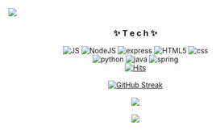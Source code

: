 <img src="https://capsule-render.vercel.app/api?type=waving&color=auto&height=200&section=header&text=@flashrifle&fontSize=90" />

<div align="center">
<h3> ✨ T e c h ✨ </h3> 

![JS](https://img.shields.io/badge/JavaScript-F7DF1E?style=flat-square&logo=JavaScript&logoColor=black)
![NodeJS](https://img.shields.io/badge/Node.js-339933?style=flat-square&logo=Node.js&logoColor=white)
![express](https://img.shields.io/badge/Express.js-404D59?style=flat-square)
![HTML5](https://img.shields.io/badge/HTML5-E34F26?style=flat-square&logo=HTML5&logoColor=white) 
![css](https://img.shields.io/badge/CSS-1572B6?style=flat-square&logo=CSS3&logoColor=white)
<br>
![python](https://img.shields.io/badge/Python-3776AB?style=flat-square&logo=Python&logoColor=white) ![java](https://img.shields.io/badge/Java-ED8B00?style=flat-square&logo=java&logoColor=white) ![spring](https://img.shields.io/badge/spring-6DB33F?style=flat-square&logo=spring&logoColor=white) 
<br>
[![Hits](https://hits.seeyoufarm.com/api/count/incr/badge.svg?url=https%3A%2F%2Fgithub.com%2Fflashrifle%2Fhit-counter&count_bg=%234D97DA&title_bg=%23000000&icon=&icon_color=%23E7E7E7&title=hits&edge_flat=false)](https://hits.seeyoufarm.com)
<br><br>
[![GitHub Streak](https://streak-stats.demolab.com?user=flashrifle&theme=dayfox)](https://git.io/streak-stats)
<br><br>
<img src="https://github-readme-stats.vercel.app/api/top-langs/?username=flashrifle&layout=compact"><br><br>
<img src="https://github-readme-stats.vercel.app/api?username=flashrifle&show_icons=true">
</div>

